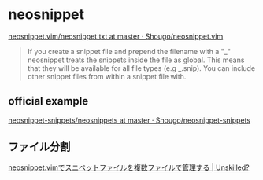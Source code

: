 # neosnippet

[neosnippet\.vim/neosnippet\.txt at master · Shougo/neosnippet\.vim]( https://github.com/Shougo/neosnippet.vim/blob/master/doc/neosnippet.txt#L667 )

> If you create a snippet file and prepend the filename with a "_" neosnippet
> treats the snippets inside the file as global. This means that they will be
> available for all file types (e.g _.snip). You can include other snippet files
> from within a snippet file with.

## official example
[neosnippet\-snippets/neosnippets at master · Shougo/neosnippet\-snippets]( https://github.com/Shougo/neosnippet-snippets/tree/master/neosnippets )

## ファイル分割
[neosnippet\.vimでスニペットファイルを複数ファイルで管理する \| Unskilled?]( https://unskilled.site/neosnippet-vim%E3%81%A7%E3%82%B9%E3%83%8B%E3%83%9A%E3%83%83%E3%83%88%E3%83%95%E3%82%A1%E3%82%A4%E3%83%AB%E3%82%92%E8%A4%87%E6%95%B0%E3%83%95%E3%82%A1%E3%82%A4%E3%83%AB%E3%81%A7%E7%AE%A1%E7%90%86/ )

